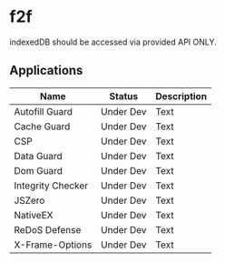 # f2f

indexedDB should be accessed via provided API ONLY.

## Applications

| Name              | Status    | Description |
| -----------       | --------- | ----------- |
| Autofill Guard    | Under Dev | Text |
| Cache Guard       | Under Dev | Text |
| CSP               | Under Dev | Text |
| Data Guard        | Under Dev | Text |
| Dom Guard         | Under Dev | Text |
| Integrity Checker | Under Dev | Text |
| JSZero            | Under Dev | Text |
| NativeEX          | Under Dev | Text |
| ReDoS Defense     | Under Dev | Text |
| X-Frame-Options   | Under Dev | Text |